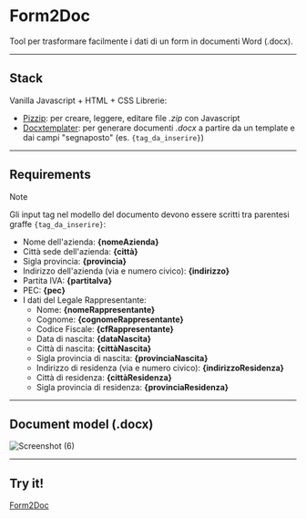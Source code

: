 # Form2Doc
Tool per trasformare facilmente i dati di un form in documenti Word (.docx).

---
## Stack
Vanilla Javascript + HTML + CSS
Librerie:
- [Pizzip](https://www.npmjs.com/package/pizzip): per creare, leggere, editare file _.zip_ con Javascript
- [Docxtemplater](https://www.npmjs.com/package/docxtemplater): per generare documenti _.docx_ a partire da un template e dai campi "segnaposto" (es. `{tag_da_inserire}`)

---
## Requirements
> [!NOTE]
> Gli input tag nel modello del documento devono essere scritti tra parentesi graffe `{tag_da_inserire}`:
- Nome dell'azienda: __{nomeAzienda}__
- Città sede dell'azienda: __{città}__
- Sigla provincia: __{provincia}__
- Indirizzo dell'azienda (via e numero civico): __{indirizzo}__
- Partita IVA: __{partitaIva}__
- PEC: __{pec}__
- I dati del Legale Rappresentante:
  - Nome: __{nomeRappresentante}__
  - Cognome: __{cognomeRappresentante}__
  - Codice Fiscale: __{cfRappresentante}__
  - Data di nascita: __{dataNascita}__
  - Città di nascita: __{cittàNascita}__
  - Sigla provincia di nascita: __{provinciaNascita}__
  - Indirizzo di residenza (via e numero civico): __{indirizzoResidenza}__
  - Città di residenza: __{cittàResidenza}__
  - Sigla provincia di residenza: __{provinciaResidenza}__

---
## Document model (.docx)
![Screenshot (6)](https://github.com/user-attachments/assets/479db0ba-c817-440c-b8c2-bef13f0672ff)

---
## Try it!
[Form2Doc](https://form2doc.netlify.app/)
